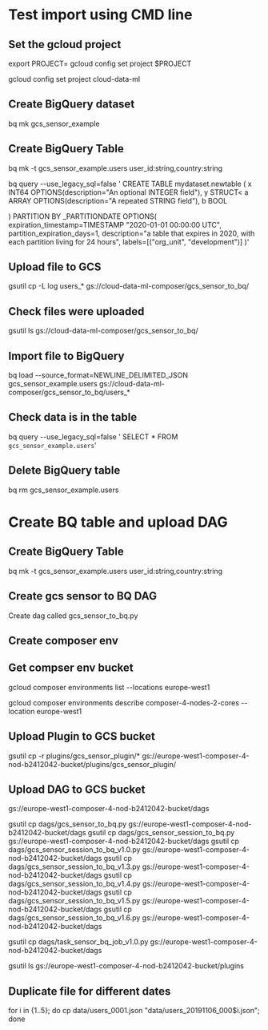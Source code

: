 # Test import using CMD line

## Set the gcloud project

export PROJECT=<REPLACE-THIS-WITH-YOUR-PROJECT-ID>
gcloud config set project $PROJECT

gcloud config set project cloud-data-ml

## Create BigQuery dataset

bq mk gcs_sensor_example

## Create BigQuery Table

bq mk -t gcs_sensor_example.users user_id:string,country:string

bq query --use_legacy_sql=false '
CREATE TABLE mydataset.newtable
(
  x INT64 OPTIONS(description="An optional INTEGER field"),
  y STRUCT<
    a ARRAY<STRING> OPTIONS(description="A repeated STRING field"),
    b BOOL
  >
)
PARTITION BY _PARTITIONDATE
OPTIONS(
  expiration_timestamp=TIMESTAMP "2020-01-01 00:00:00 UTC",
  partition_expiration_days=1,
  description="a table that expires in 2020, with each partition living for 24 hours",
  labels=[("org_unit", "development")]
)'

## Upload file to GCS

gsutil cp -L log users_* gs://cloud-data-ml-composer/gcs_sensor_to_bq/

## Check files were uploaded

gsutil ls gs://cloud-data-ml-composer/gcs_sensor_to_bq/

## Import file to BigQuery

bq load --source_format=NEWLINE_DELIMITED_JSON \
gcs_sensor_example.users gs://cloud-data-ml-composer/gcs_sensor_to_bq/users_*

## Check data is in the table

bq query --use_legacy_sql=false '
SELECT * FROM `gcs_sensor_example.users`'

## Delete BigQuery table

bq rm gcs_sensor_example.users

# Create BQ table and upload DAG

## Create BigQuery Table

bq mk -t gcs_sensor_example.users user_id:string,country:string

## Create gcs sensor to BQ DAG

Create dag called gcs_sensor_to_bq.py

## Create composer env

## Get compser env bucket 

gcloud composer environments list --locations europe-west1

gcloud composer environments describe composer-4-nodes-2-cores --location europe-west1

## Upload Plugin to GCS bucket

gsutil cp -r plugins/gcs_sensor_plugin/* gs://europe-west1-composer-4-nod-b2412042-bucket/plugins/gcs_sensor_plugin/

## Upload DAG to GCS bucket

gs://europe-west1-composer-4-nod-b2412042-bucket/dags

gsutil cp dags/gcs_sensor_to_bq.py gs://europe-west1-composer-4-nod-b2412042-bucket/dags
gsutil cp dags/gcs_sensor_session_to_bq.py gs://europe-west1-composer-4-nod-b2412042-bucket/dags
gsutil cp dags/gcs_sensor_session_to_bq_v1.0.py gs://europe-west1-composer-4-nod-b2412042-bucket/dags
gsutil cp dags/gcs_sensor_session_to_bq_v1.3.py gs://europe-west1-composer-4-nod-b2412042-bucket/dags
gsutil cp dags/gcs_sensor_session_to_bq_v1.4.py gs://europe-west1-composer-4-nod-b2412042-bucket/dags
gsutil cp dags/gcs_sensor_session_to_bq_v1.5.py gs://europe-west1-composer-4-nod-b2412042-bucket/dags
gsutil cp dags/gcs_sensor_session_to_bq_v1.6.py gs://europe-west1-composer-4-nod-b2412042-bucket/dags

gsutil cp dags/task_sensor_bq_job_v1.0.py gs://europe-west1-composer-4-nod-b2412042-bucket/dags

gsutil ls gs://europe-west1-composer-4-nod-b2412042-bucket/plugins

## Duplicate file for different dates

for i in {1..5}; do cp data/users_0001.json "data/users_20191106_000$i.json"; done